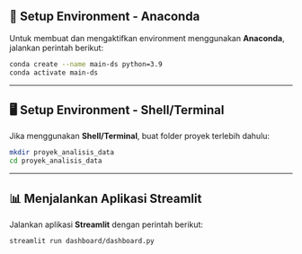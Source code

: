 ## 🐍 Setup Environment - Anaconda
Untuk membuat dan mengaktifkan environment menggunakan **Anaconda**, jalankan perintah berikut:

```bash
conda create --name main-ds python=3.9
conda activate main-ds
```

---

## 🖥️ Setup Environment - Shell/Terminal
Jika menggunakan **Shell/Terminal**, buat folder proyek terlebih dahulu:

```bash
mkdir proyek_analisis_data
cd proyek_analisis_data
```

---

## 📊 Menjalankan Aplikasi Streamlit
Jalankan aplikasi **Streamlit** dengan perintah berikut:

```bash
streamlit run dashboard/dashboard.py
```
